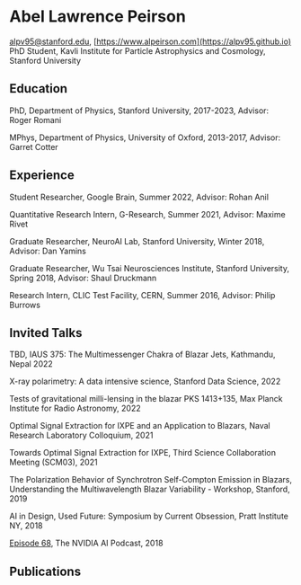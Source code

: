 # Abel Lawrence Peirson
[alpv95@stanford.edu](mailto:alpv95@stanford.edu), [https://www.alpeirson.com](https://alpv95.github.io)  
PhD Student, Kavli Institute for Particle Astrophysics and Cosmology, Stanford University

## Education
<div class="list">

PhD, Department of Physics, Stanford University, 2017-2023, Advisor: Roger Romani

MPhys, Department of Physics, University of Oxford, 2013-2017, Advisor: Garret Cotter

</div>

## Experience
<div class="list">

Student Researcher, Google Brain, Summer 2022, Advisor: Rohan Anil

Quantitative Research Intern, G-Research, Summer 2021, Advisor: Maxime Rivet

Graduate Researcher, NeuroAI Lab, Stanford University, Winter 2018, Advisor: Dan Yamins

Graduate Researcher, Wu Tsai Neurosciences Institute, Stanford University, Spring 2018, Advisor: Shaul Druckmann

Research Intern, CLIC Test Facility, CERN, Summer 2016, Advisor: Philip Burrows

</div>

## Invited Talks
<div class="list">
TBD, IAUS 375: The Multimessenger Chakra of Blazar Jets, Kathmandu, Nepal 2022

X-ray polarimetry: A data intensive science, Stanford Data Science, 2022

Tests of gravitational milli-lensing in the blazar PKS 1413+135, Max Planck Institute for Radio Astronomy, 2022

Optimal Signal Extraction for IXPE and an Application to Blazars, Naval Research Laboratory Colloquium, 2021

Towards Optimal Signal Extraction for IXPE, Third Science Collaboration Meeting (SCM03), 2021

The Polarization Behavior of Synchrotron Self-Compton Emission in Blazars, Understanding the Multiwavelength Blazar Variability - Workshop, Stanford, 2019

AI in Design, Used Future: Symposium by Current Obsession, Pratt Institute NY, 2018

[Episode 68](https://blogs.nvidia.com/ai-podcast/), The NVIDIA AI Podcast, 2018

</div>

## Publications
<div class="list">
</div>